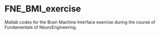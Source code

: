 # FNE_BMI_exercise
Matlab codes for the Brain Machine Interface exercise during the course of Fundamentals of NeuroEngineering.

